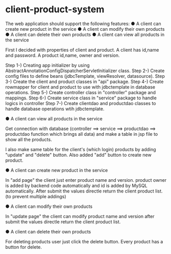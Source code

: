 # client-product-system

The web application should support the following features:
● A client can create new product in the service
● A client can modify their own products
● A client can delete their own products
● A client can view all products in the service

First I decided with properties of client and product. A client has id,name and password. A product id,name, owner and version.

Step 1-) Creating app initializer by using AbstractAnnotationConfigDispatcherServletInitializer class.
Step 2-) Create config files to define beans (jdbcTemplate, viewResolver, datasource).
Step 3-) Create the client and product classes in "api" package.
Step 4-) Create rowmapper for client and product to use with jdbctemplate in database operations.
Step 5-) Create controller class in "controller" package and mappings.
Step 6-) Create service class in "service" package to handle logics in controller
Step 7-) Create clientdao and productdao classes to handle database operations wtih jdbctemplate.

● A client can view all products in the service

Get connection with database (controller ==> service ==> productdao ==> productdao function which brings all data) and make a table in jsp file to show all the products.

I also make same table for the client's (which login) products by adding "update" and "delete" button. Also added "add" button to create new product.

● A client can create new product in the service

In "add page" the client just enter product name and version. product owner is added by backend code automatically and id is added by MySQL automatically. After submit the values directle return the client product list. (to prevent multiple addings)

● A client can modify their own products

In "update page" the client can modify product name and version after submit the values directle return the client product list.

● A client can delete their own products

For deleting products user just click the delete button. Every product has a button for delete.
